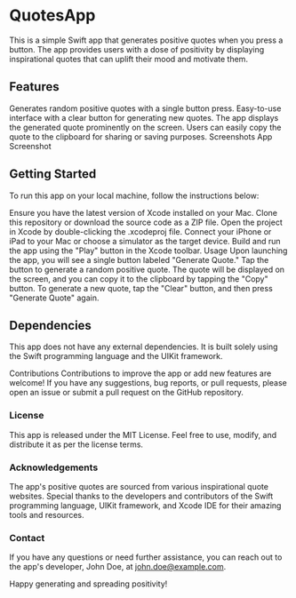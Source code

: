 # QuotesApp
This is a simple Swift app that generates positive quotes when you press a button. The app provides users with a dose of positivity by displaying inspirational quotes that can uplift their mood and motivate them.

## Features
Generates random positive quotes with a single button press.
Easy-to-use interface with a clear button for generating new quotes.
The app displays the generated quote prominently on the screen.
Users can easily copy the quote to the clipboard for sharing or saving purposes.
Screenshots
App Screenshot

## Getting Started
To run this app on your local machine, follow the instructions below:

Ensure you have the latest version of Xcode installed on your Mac.
Clone this repository or download the source code as a ZIP file.
Open the project in Xcode by double-clicking the .xcodeproj file.
Connect your iPhone or iPad to your Mac or choose a simulator as the target device.
Build and run the app using the "Play" button in the Xcode toolbar.
Usage
Upon launching the app, you will see a single button labeled "Generate Quote."
Tap the button to generate a random positive quote.
The quote will be displayed on the screen, and you can copy it to the clipboard by tapping the "Copy" button.
To generate a new quote, tap the "Clear" button, and then press "Generate Quote" again.
## Dependencies
This app does not have any external dependencies. It is built solely using the Swift programming language and the UIKit framework.

Contributions
Contributions to improve the app or add new features are welcome! If you have any suggestions, bug reports, or pull requests, please open an issue or submit a pull request on the GitHub repository.

### License
This app is released under the MIT License. Feel free to use, modify, and distribute it as per the license terms.

### Acknowledgements
The app's positive quotes are sourced from various inspirational quote websites. Special thanks to the developers and contributors of the Swift programming language, UIKit framework, and Xcode IDE for their amazing tools and resources.

### Contact
If you have any questions or need further assistance, you can reach out to the app's developer, John Doe, at john.doe@example.com.

Happy generating and spreading positivity!
